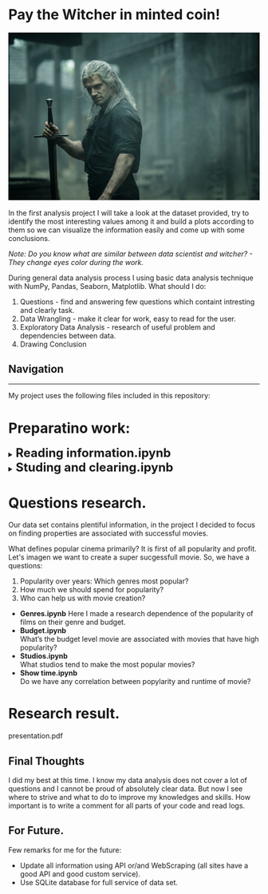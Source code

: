 # Pay the Witcher in minted coin!

![](images/Witcher.jpg)

  In the first analysis project I will take a look at the dataset provided, try to identify the most interesting values among it and build a plots according to them so we can visualize the information easily and come up with some conclusions.

_Note: Do you know what are similar between data scientist and witcher? - They change eyes color during the work._

During general data analysis process I using basic data analysis technique with NumPy, Pandas, Seaborn, Matplotlib.
What should I do:
1. Questions - find and answering few questions which containt intresting and clearly task.
2. Data Wrangling - make it clear for work, easy to read for the user.
3. Exploratory Data Analysis - research of useful problem  and dependencies between data.
4. Drawing Conclusion

## Navigation
-------------------
My project uses the following files included in this repository:

# Preparatino work:
<details><summary><span style="font-size:18pt; font-weight:bold"><b>Reading information.ipynb</b></span><br></summary>
I'm only at the beginning of the journey into a fascinating world of Data Science. The work with dataset is the first location on the way.

In this project, I was given multiple datasets from:
* Box Office Mojo
* IMDB
* Rotten Tomatoes
* TheMovieDB.org

All website from a list contain serves as an online databases of world cinema. This websites contains a large number of public data on films such as the title of the film, the year of release of the film, the genre of the film, the audience, the rating of critics, the duration of the film, the summary of the film, actors, directors and much more.
  
</details>  
<details><summary><span style="font-size:18pt; font-weight:bold"><b>Studing and clearing.ipynb</b></span><br></summary>
Faced with the large amount of data available on this dataset, I realize that I can't clearly connected this information from different sources. [Here](https://developers.themoviedb.org/3/genres) I read all information from the files and add decryption to the fields using APIs. For my work I used sqlite3, pandas and glob libraries. After I convert dataset to convenient storage, I can continue to work with.
  
Go to the next step for I have been thinking of several solutions to fix this dataset problem with missing values as follows:
1. Delete the line with the missing values
2. Fill empty fields with specific values
3. Fill empty fields with calculations (if it posible)   
</details>  

# Questions research.
Our data set contains plentiful information, in the project I decided to focus on finding properties are associated with successful movies. 

What defines popular cinema primarily? It is first of all popularity and profit. Let's imagen we want to create a super sucgessfull movie. So, we have a questions:
1. Popularity over years: Which genres most popular? 
2. How much we should spend for popularity? 
3. Who can help us with movie creation? 

* <b>Genres.ipynb</b>
   Here I made a research dependence of the popularity of films on their genre and budget.
* <b>Budget.ipynb</b>   
   What’s the budget level movie are associated with movies that have high popularity?
* <b>Studios.ipynb</b>  
   What studios tend to make the most popular movies?
* <b>Show time.ipynb</b>  
   Do we have any correlation between popylarity and runtime of movie?

# Research result.

presentation.pdf
   
## Final Thoughts
I did my best at this time. I know my data analysis does not cover a lot of questions and I cannot be proud of absolutely clear data. But now I see where to strive and what to do to improve my knowledges and skills. How important is to write a comment for all parts of your code and read logs.

## For Future.
Few remarks for me for the future:
* Update all information using API or/and WebScraping (all sites have a good API and good custom serviсe).
* Use SQLite database for full service of data set.


